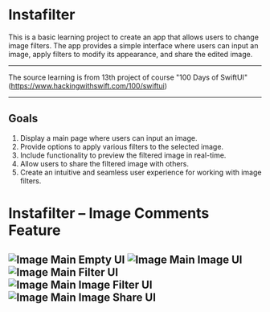 # Instafilter
This is a basic learning project to create an app that allows users to change image filters. The app provides a simple interface where users can input an image, apply filters to modify its appearance, and share the edited image.

---
The source learning is from 13th project of course "100 Days of SwiftUI" (https://www.hackingwithswift.com/100/swiftui)

---
## Goals
1. Display a main page where users can input an image.
2. Provide options to apply various filters to the selected image.
3. Include functionality to preview the filtered image in real-time.
4. Allow users to share the filtered image with others.
5. Create an intuitive and seamless user experience for working with image filters.

# Instafilter – Image Comments Feature
![Image Main Empty UI](image-main-empty-ui.png)
![Image Main Image UI](image-main-image-ui.png)
![Image Main Filter UI](image-main-filter-ui.png)
![Image Main Image Filter UI](image-main-image-filter-ui.png)
![Image Main Image Share UI](image-main-image-share-ui.png)
---
